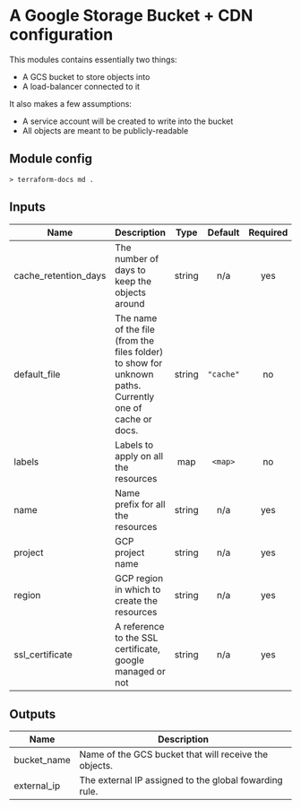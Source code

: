 # A Google Storage Bucket + CDN configuration

This modules contains essentially two things:

* A GCS bucket to store objects into
* A load-balancer connected to it

It also makes a few assumptions:

* A service account will be created to write into the bucket
* All objects are meant to be publicly-readable

## Module config

`> terraform-docs md .`
<!-- BEGIN mdsh -->
## Inputs

| Name | Description | Type | Default | Required |
|------|-------------|:----:|:-----:|:-----:|
| cache\_retention\_days | The number of days to keep the objects around | string | n/a | yes |
| default\_file | The name of the file (from the files folder) to show for unknown paths. Currently one of cache or docs. | string | `"cache"` | no |
| labels | Labels to apply on all the resources | map | `<map>` | no |
| name | Name prefix for all the resources | string | n/a | yes |
| project | GCP project name | string | n/a | yes |
| region | GCP region in which to create the resources | string | n/a | yes |
| ssl\_certificate | A reference to the SSL certificate, google managed or not | string | n/a | yes |

## Outputs

| Name | Description |
|------|-------------|
| bucket\_name | Name of the GCS bucket that will receive the objects. |
| external\_ip | The external IP assigned to the global fowarding rule. |

<!-- END mdsh -->
